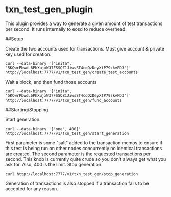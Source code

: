 # txn\_test\_gen\_plugin

This plugin provides a way to generate a given amount of test transactions per second. It runs internally to eosd to reduce overhead.

##Setup

Create the two accounts used for transactions. Must give account & private key used for creation.

```
curl --data-binary '["inita", "5KQwrPbwdL6PhXujxW37FSSQZ1JiwsST4cqQzDeyXtP79zkvFD3"]' http://localhost:7777/v1/txn_test_gen/create_test_accounts
```

Wait a block, and then fund those accounts

```
curl --data-binary '["inita", "5KQwrPbwdL6PhXujxW37FSSQZ1JiwsST4cqQzDeyXtP79zkvFD3"]' http://localhost:7777/v1/txn_test_gen/fund_accounts
```

##Starting/Stopping

Start generation:

```
curl --data-binary '["one", 400]' http://localhost:7777/v1/txn_test_gen/start_generation
```

First parameter is some "salt" added to the transaction memos to ensure if this test is being run on other nodes concurrently no identical transactions are created. The second parameter is the requested transactions per second. This knob is currently quite crude so you don't always get what you ask for. Also, 400 is the limit.
Stop generation

```
curl http://localhost:7777/v1/txn_test_gen/stop_generation
```

Generation of transactions is also stopped if a transaction fails to be accepted for any reason.